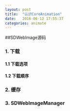 ```yaml
---
layout: post
title:  "认识CoreAnimation"
date:   2016-06-12 17:55:37
categories: animate
---
```

##SDWebImage源码

### 1. 下载
#### 1.1 下载选项
#### 1.2 下载顺序


### 2. 缓存
### 3. SDWebImageManager